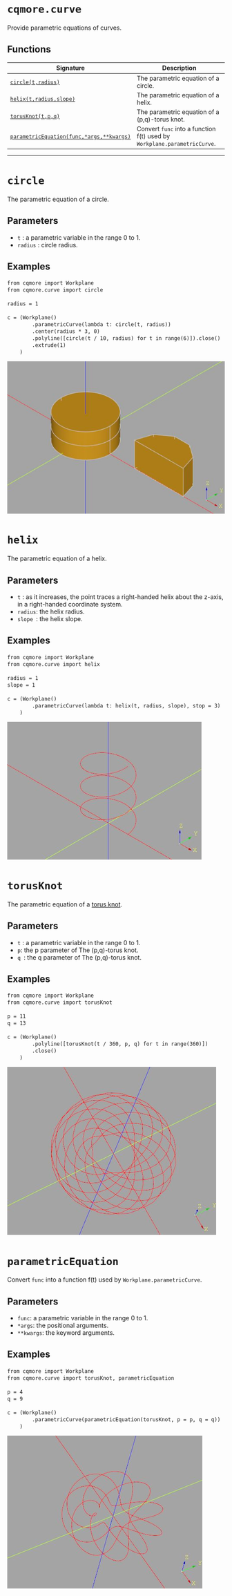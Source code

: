 # `cqmore.curve`

Provide parametric equations of curves.

## Functions

 Signature | Description
--|--
[`circle(t,radius)`](curve.md#circle) | The parametric equation of a circle. 
[`helix(t,radius,slope)`](curve.md#helix) | The parametric equation of a helix.
[`torusKnot(t,p,q)`](curve.md#torusKnot) | The parametric equation of a (p,q)-torus knot.
[`parametricEquation(func,*args,**kwargs)`](curve.md#parametricEquation) | Convert `func` into a function f(t) used by `Workplane.parametricCurve`.

----

# `circle`

The parametric equation of a circle. 

## Parameters

- `t` : a parametric variable in the range 0 to 1.
- `radius` : circle radius. 

## Examples 

    from cqmore import Workplane
    from cqmore.curve import circle

    radius = 1

    c = (Workplane()
            .parametricCurve(lambda t: circle(t, radius))
            .center(radius * 3, 0)
            .polyline([circle(t / 10, radius) for t in range(6)]).close()
            .extrude(1)
        )

![circle](images/curve_circle.JPG)

# `helix`

The parametric equation of a helix.

## Parameters

- `t` : as it increases, the point traces a right-handed helix about the z-axis, in a right-handed coordinate system.
- `radius`: the helix radius. 
- `slope `: the helix slope. 

## Examples 

    from cqmore import Workplane
    from cqmore.curve import helix

    radius = 1
    slope = 1

    c = (Workplane()
            .parametricCurve(lambda t: helix(t, radius, slope), stop = 3)
        )

![helix](images/curve_helix.JPG)

# `torusKnot`

The parametric equation of a [torus knot](https://en.wikipedia.org/wiki/Torus_knot).

## Parameters

- `t` : a parametric variable in the range 0 to 1.
- `p`: the p parameter of The (p,q)-torus knot.
- `q `: the q parameter of The (p,q)-torus knot.

## Examples 

    from cqmore import Workplane
    from cqmore.curve import torusKnot

    p = 11
    q = 13

    c = (Workplane()
            .polyline([torusKnot(t / 360, p, q) for t in range(360)])
            .close()
        )

![torusKnot](images/curve_torusKnot.JPG)

# `parametricEquation`

Convert `func` into a function f(t) used by `Workplane.parametricCurve`.

## Parameters

- `func`: a parametric variable in the range 0 to 1.
- `*args`: the positional arguments.
- `**kwargs`: the keyword arguments.

## Examples 

    from cqmore import Workplane
    from cqmore.curve import torusKnot, parametricEquation

    p = 4
    q = 9

    c = (Workplane()
            .parametricCurve(parametricEquation(torusKnot, p = p, q = q))
        )

![parametricEquation](images/curve_parametricEquation.JPG)